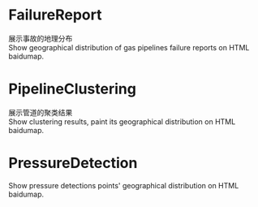# FailureReport  
展示事故的地理分布  
Show geographical distribution of gas pipelines failure reports on HTML baidumap.  
# PipelineClustering  
展示管道的聚类结果  
Show clustering results, paint its geographical distribution on HTML baidumap.  
# PressureDetection  
Show pressure detections points' geographical distribution on HTML baidumap.  